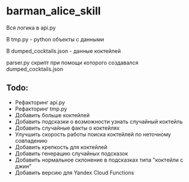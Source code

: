 # barman_alice_skill
Вся логика в api.py

В tmp.py - python объекты с данными

В dumped_cocktails.json - данные коктейлей

parser.py скрипт при помощи которого создавался dumped_cocktails.json 

## Todo:
- Рефакторинг api.py
- Рефакторинг tmp.py
- Добавить больше коктейлей
- Добавить подсказки о возможности узнать случайный коктейль
- Добавить случайные факты о коктейлях
- Улучшить скорость работы поиска коктейлей по неточному совпадению
- Добавить крепкость для коктейлей
- Добавить генерацию случайных подсказок
- Добавить нормальное склонение в подсказках типа "коктейли с джин"
- Добавить версию для Yandex Cloud Functions
